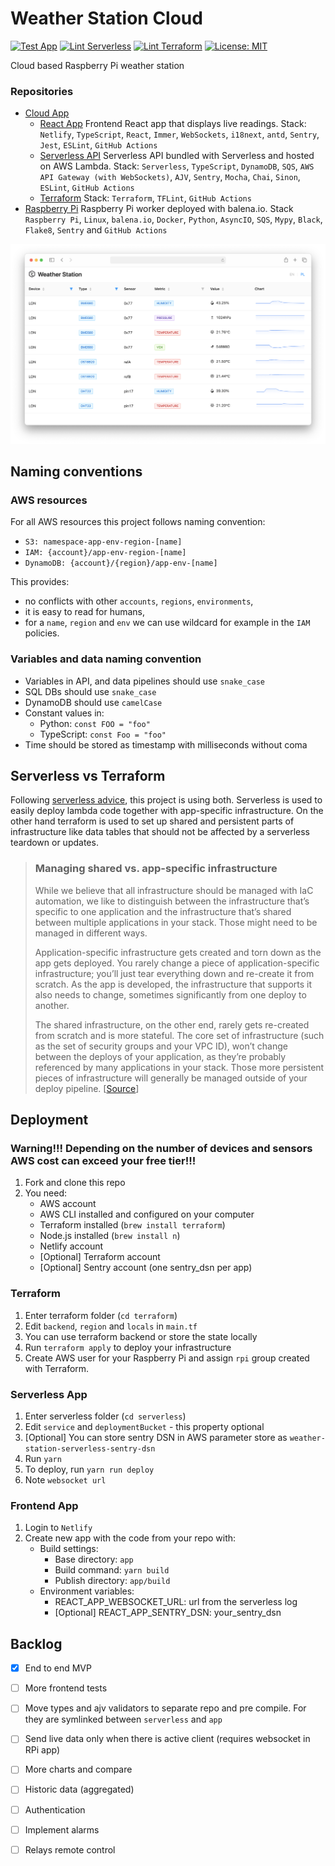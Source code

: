 # Weather Station Cloud

[![Test App](https://github.com/bartoszadamczyk/weather-station-cloud/actions/workflows/test_fronted_app.yml/badge.svg?branch=main)](https://github.com/bartoszadamczyk/weather-station-cloud/actions/workflows/test_fronted_app.yml)
[![Lint Serverless](https://github.com/bartoszadamczyk/weather-station-cloud/actions/workflows/test_serverless_app.yml/badge.svg?branch=main)](https://github.com/bartoszadamczyk/weather-station-cloud/actions/workflows/test_serverless_app.yml)
[![Lint Terraform](https://github.com/bartoszadamczyk/weather-station-cloud/actions/workflows/lint_terraform.yml/badge.svg?branch=main)](https://github.com/bartoszadamczyk/weather-station-cloud/actions/workflows/lint_terraform.yml)
[![License: MIT](https://img.shields.io/github/license/bartoszadamczyk/weather-station-cloud)](https://github.com/bartoszadamczyk/weather-station-cloud/blob/main/LICENSE)

Cloud based Raspberry Pi weather station

### Repositories

- [Cloud App](https://github.com/bartoszadamczyk/weather-station-cloud)
    - [React App](https://github.com/bartoszadamczyk/weather-station-cloud/app) Frontend React app that displays live
      readings. Stack: `Netlify`, `TypeScript`, `React`, `Immer`, `WebSockets`, `i18next`, `antd`, `Sentry`, `Jest`,
      `ESLint`, `GitHub Actions`
    - [Serverless API](https://github.com/bartoszadamczyk/weather-station-cloud/serverless) Serverless API bundled with
      Serverless and hosted on AWS Lambda. Stack: `Serverless`, `TypeScript`, `DynamoDB`, `SQS`, 
      `AWS API Gateway (with WebSockets)`, `AJV`, `Sentry`, `Mocha`, `Chai`, `Sinon`, `ESLint`, `GitHub Actions`
    - [Terraform](https://github.com/bartoszadamczyk/weather-station-cloud/terraform) Stack: `Terraform`, `TFLint`, 
      `GitHub Actions`
- [Raspberry Pi](https://github.com/bartoszadamczyk/weather-station-rpi) Raspberry Pi worker deployed with balena.io.
  Stack `Raspberry Pi`, `Linux`, `balena.io`, `Docker`, `Python`, `AsyncIO`, `SQS`, `Mypy`, `Black`, `Flake8`, `Sentry`
  and `GitHub Actions`

![Frontend App](docs/app-screenshot.png)

## Naming conventions

### AWS resources

For all AWS resources this project follows naming convention:

- `S3: namespace-app-env-region-[name]`
- `IAM: {account}/app-env-region-[name]`
- `DynamoDB: {account}/{region}/app-env-[name]`

This provides:

- no conflicts with other `accounts`, `regions`, `environments`,
- it is easy to read for humans,
- for a `name`, `region` and `env` we can use wildcard for example in the `IAM` policies.

### Variables and data naming convention

- Variables in API, and data pipelines should use `snake_case`
- SQL DBs should use `snake_case`
- DynamoDB should use `camelCase`
- Constant values in:
    - Python: `const FOO = "foo"`
    - TypeScript: `const Foo = "foo"`
- Time should be stored as timestamp with milliseconds without coma

## Serverless vs Terraform

Following [serverless advice](https://www.serverless.com/blog/definitive-guide-terraform-serverless), this project is
using both. Serverless is used to easily deploy lambda code together with app-specific infrastructure. On the other hand
terraform is used to set up shared and persistent parts of infrastructure like data tables that should not be affected
by a serverless teardown or updates.

> ### Managing shared vs. app-specific infrastructure
> While we believe that all infrastructure should be managed with IaC automation, we like to distinguish between the
> infrastructure that’s specific to one application and the infrastructure that’s shared between multiple applications
> in your stack. Those might need to be managed in different ways.
>
> Application-specific infrastructure gets created and torn down as the app gets deployed. You rarely change a piece of
> application-specific infrastructure; you’ll just tear everything down and re-create it from scratch. As the app is
> developed, the infrastructure that supports it also needs to change, sometimes significantly from one deploy to another.
>
> The shared infrastructure, on the other end, rarely gets re-created from scratch and is more stateful. The core set of
> infrastructure (such as the set of security groups and your VPC ID), won’t change between the deploys of your
> application, as they’re probably referenced by many applications in your stack. Those more persistent pieces of
> infrastructure will generally be managed outside of your deploy pipeline.
[[Source](https://www.serverless.com/blog/definitive-guide-terraform-serverless)]


## Deployment

### Warning!!! Depending on the number of devices and sensors AWS cost can exceed your free tier!!!

1. Fork and clone this repo
2. You need:
    - AWS account
    - AWS CLI installed and configured on your computer
    - Terraform installed (`brew install terraform`)
    - Node.js installed (`brew install n`)
    - Netlify account
    - [Optional] Terraform account
    - [Optional] Sentry account (one sentry_dsn per app)

### Terraform

1. Enter terraform folder (`cd terraform`)
1. Edit `backend`, `region` and `locals` in `main.tf`
2. You can use terraform backend or store the state locally
3. Run `terraform apply` to deploy your infrastructure
4. Create AWS user for your Raspberry Pi and assign `rpi` group created with Terraform.

### Serverless App

1. Enter serverless folder (`cd serverless`)
2. Edit `service` and `deploymentBucket` - this property optional
3. [Optional] You can store sentry DSN in AWS parameter store as `weather-station-serverless-sentry-dsn`
4. Run `yarn`
5. To deploy, run `yarn run deploy`
6. Note `websocket url`

### Frontend App

1. Login to `Netlify`
2. Create new app with the code from your repo with:
    - Build settings:
        - Base directory: `app`
        - Build command: `yarn build`
        - Publish directory: `app/build`
    - Environment variables:
        - REACT_APP_WEBSOCKET_URL: url from the serverless log
        - [Optional] REACT_APP_SENTRY_DSN: your_sentry_dsn

## Backlog

- [x] End to end MVP
- [ ] More frontend tests
- [ ] Move types and ajv validators to separate repo and pre compile. For they are symlinked between `serverless`
  and `app`
- [ ] Send live data only when there is active client (requires websocket in RPi app)
- [ ] More charts and compare
- [ ] Historic data (aggregated)
- [ ] Authentication
- [ ] Implement alarms
- [ ] Relays remote control

